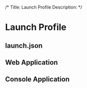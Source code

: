 /*
Title: Launch Profile
Description: 
*/

# Launch Profile

## launch.json

## Web Application

## Console Application